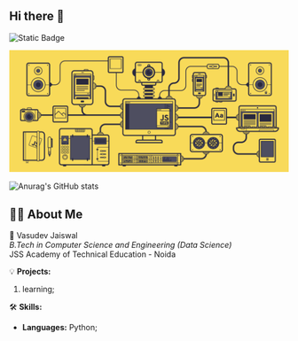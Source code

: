 ## Hi there 👋


![Static Badge](https://img.shields.io/badge/py-python-blue?logo=python)


<img src="https://github.com/Svyatoslav-Vtulkin/Svyatoslav-Vtulkin/blob/main/js.gif" alt="The Unlimited">




![Anurag's GitHub stats](https://github-readme-stats.vercel.app/api?username=Svyatoslav-Vtulkin&show_icons=true&theme=radical)


## 🙋‍♂️ About Me

🚀 Vasudev Jaiswal  
*B.Tech in Computer Science and Engineering (Data Science)*  
JSS Academy of Technical Education - Noida  

💡 **Projects:**
1. learning;

🛠️ **Skills:**
- **Languages:** Python;
